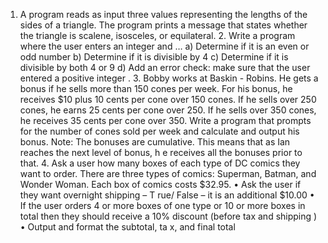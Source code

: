 1. A program reads as input three values representing the lengths of the sides of a triangle. The program prints a message that states whether the triangle is scalene, isosceles, or equilateral. 2. Write a program where the user enters an integer and … a) Determine if it is an even or odd number b) Determine if it is divisible by 4 c) Determine if it is divisible by both 4 or 9 d) Add an error check: make sure that the user entered a positive integer . 3. Bobby works at Baskin - Robins. He gets a bonus if he sells more than 150 cones per week. For his bonus, he receives $10 plus 10 cents per cone over 150 cones. If he sells over 250 cones, he earns 25 cents per cone over 250. If he sells over 350 cones, he receives 35 cents per cone over 350. Write a program that prompts for the number of cones sold per week and calculate and output his bonus. Note: The bonuses are cumulative. This means that as Ian reaches the next level of bonus, h e receives all the bonuses prior to that. 4. Ask a user how many boxes of each type of DC comics they want to order. There are three types of comics: Superman, Batman, and Wonder Woman. Each box of comics costs $32.95. • Ask the user if they want overnight shipping – T rue/ False – it is an additional $10.00 • If the user orders 4 or more boxes of one type or 10 or more boxes in total then they should receive a 10% discount (before tax and shipping ) • Output and format the subtotal, ta x, and final total
